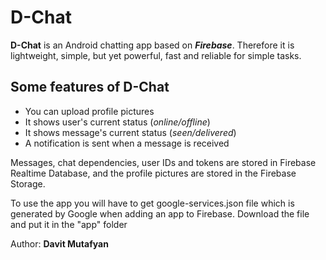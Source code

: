 # D-Chat

**D-Chat** is an Android chatting app based on ***Firebase***. Therefore it is lightweight, simple, but yet powerful, fast and reliable for simple tasks.

## Some features of D-Chat

- You can upload profile pictures
- It shows user's current status (*online/offline*)
- It shows message's current status (*seen/delivered*)
- A notification is sent when a message is received

Messages, chat dependencies, user IDs and tokens are stored in Firebase Realtime Database, and the profile pictures are stored in the Firebase Storage.

To use the app you will have to get google-services.json file which is generated by Google when adding an app to Firebase.
Download the file and put it in the "app" folder

Author: **Davit Mutafyan**

